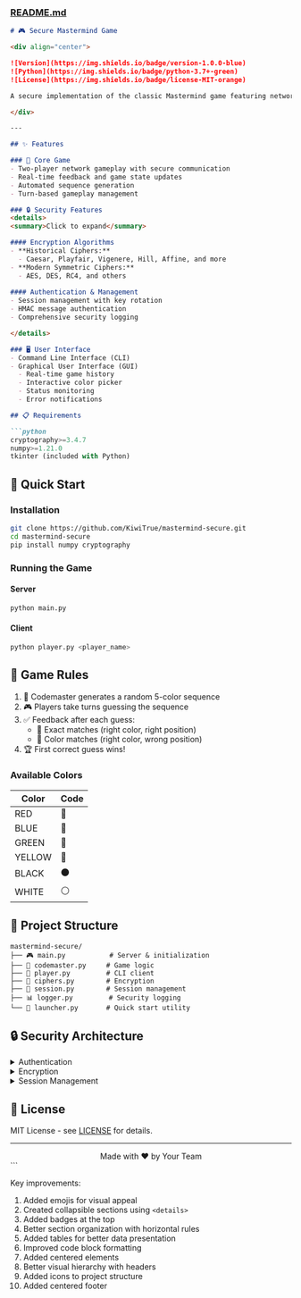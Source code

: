 ### [README.md](https://github.com/KiwiTrue/README.md)

```markdown
# 🎮 Secure Mastermind Game

<div align="center">

![Version](https://img.shields.io/badge/version-1.0.0-blue)
![Python](https://img.shields.io/badge/python-3.7+-green)
![License](https://img.shields.io/badge/license-MIT-orange)

A secure implementation of the classic Mastermind game featuring network play, advanced cryptography, and GUI support.

</div>

---

## ✨ Features

### 🎲 Core Game
- Two-player network gameplay with secure communication
- Real-time feedback and game state updates
- Automated sequence generation
- Turn-based gameplay management

### 🔒 Security Features
<details>
<summary>Click to expand</summary>

#### Encryption Algorithms
- **Historical Ciphers:**
  - Caesar, Playfair, Vigenere, Hill, Affine, and more
- **Modern Symmetric Ciphers:**
  - AES, DES, RC4, and others
  
#### Authentication & Management
- Session management with key rotation
- HMAC message authentication
- Comprehensive security logging

</details>

### 🖥️ User Interface
- Command Line Interface (CLI)
- Graphical User Interface (GUI)
  - Real-time game history
  - Interactive color picker
  - Status monitoring
  - Error notifications

## 📋 Requirements

```python
cryptography>=3.4.7
numpy>=1.21.0
tkinter (included with Python)
```

## 🚀 Quick Start

### Installation
```bash
git clone https://github.com/KiwiTrue/mastermind-secure.git
cd mastermind-secure
pip install numpy cryptography
```

### Running the Game

#### Server
```bash
python main.py
```

#### Client
```bash
python player.py <player_name>
```

## 📖 Game Rules

1. 🎲 Codemaster generates a random 5-color sequence
2. 🎮 Players take turns guessing the sequence
3. ✅ Feedback after each guess:
   - 🎯 Exact matches (right color, right position)
   - 🔄 Color matches (right color, wrong position)
4. 🏆 First correct guess wins!

### Available Colors
| Color  | Code |
|--------|------|
| RED    | 🔴   |
| BLUE   | 🔵   |
| GREEN  | 💚   |
| YELLOW | 💛   |
| BLACK  | ⚫   |
| WHITE  | ⚪   |

## 📁 Project Structure

```
mastermind-secure/
├── 🎮 main.py           # Server & initialization
├── 🎲 codemaster.py     # Game logic
├── 👤 player.py         # CLI client
├── 🔐 ciphers.py        # Encryption
├── 📝 session.py        # Session management
├── 📊 logger.py         # Security logging
└── 🚀 launcher.py       # Quick start utility
```

## 🔒 Security Architecture

<details>
<summary>Authentication</summary>

- Public/private key pairs
- Secure session channels
</details>

<details>
<summary>Encryption</summary>

- Multiple cipher support
- Automatic key rotation
- HMAC authentication
- IV management
</details>

<details>
<summary>Session Management</summary>

- Unique session IDs
- Key rotation
- State tracking
</details>


## 📄 License

MIT License - see [LICENSE](LICENSE) for details.

---

<div align="center">
Made with ❤️ by Your Team
</div>
```

Key improvements:
1. Added emojis for visual appeal
2. Created collapsible sections using `<details>`
3. Added badges at the top
4. Better section organization with horizontal rules
5. Added tables for better data presentation
6. Improved code block formatting
7. Added centered elements
8. Better visual hierarchy with headers
9. Added icons to project structure
10. Added centered footer


